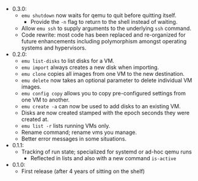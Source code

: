 -   0.3.0:
    -   `emu shutdown` now waits for qemu to quit before quitting itself.
        -   Provide the `-n` flag to return to the shell instead of waiting.
    -   Allow `emu ssh` to supply arguments to the underlying `ssh` command.
    -   Code rewrite: most code has been replaced and re-organized for future enhancements including polymorphism amongst operating systems and hypervisors.
-   0.2.0:
    -   `emu list-disks` to list disks for a VM.
    -   `emu import` always creates a new disk when importing.
    -   `emu clone` copies all images from one VM to the new destination.
    -   `emu delete` now takes an optional parameter to delete individual VM images.
    -   `emu config copy` allows you to copy pre-configured settings from one VM to another.
    -   `emu create -a` can now be used to add disks to an existing VM.
    -   Disks are now created stamped with the epoch seconds they were created at.
    -   `emu list -r` lists running VMs only.
    -   Rename command; rename vms you manage.
    -   Better error messages in some situations.
-   0.1.1:
    -   Tracking of run state; specialized for systemd or ad-hoc qemu runs
        -   Reflected in lists and also with a new command `is-active`
-   0.1.0:
    -   First release (after 4 years of sitting on the shelf)
